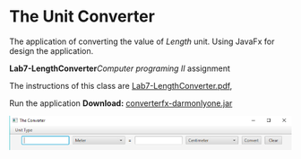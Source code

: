 # The Unit Converter
The application of converting the value of *Length* unit. Using JavaFx for design
the application. 

**Lab7-LengthConverter***Computer programing II* assignment

The instructions of this class are [Lab7-LengthConverter.pdf](https://skeoop.github.io/week7/Lab7-LengthConverter.pdf), 

Run the application **Download:** [converterfx-darmonlyone.jar](Converter_darm_jar/converterfx-darmonlyone.jar) 

![imageapplication](image/TheConverter.png)